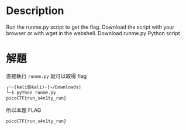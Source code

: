 # Description
Run the runme.py script to get the flag. Download the script with your browser or with wget in the webshell.
Download runme.py Python script


# 解題
直接執行 `runme.py` 就可以取得 flag
```bash
┌──(kali㉿kali)-[~/Downloads]
└─$ python runme.py 
picoCTF{run_s4n1ty_run}
```

<!-- flag -->
所以本題 FLAG 
```text
picoCTF{run_s4n1ty_run}
```
